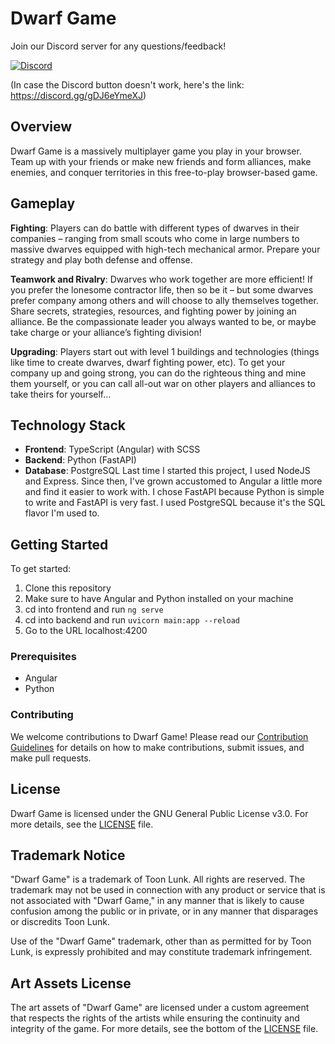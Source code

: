 # Dwarf Game

Join our Discord server for any questions/feedback!

[![Discord](https://img.shields.io/discord/863471947837505536?label=Discord&logo=discord&logoColor=white)](https://discord.gg/gDJ6eYmeXJ)

(In case the Discord button doesn't work, here's the link: https://discord.gg/gDJ6eYmeXJ)

## Overview

Dwarf Game is a massively multiplayer game you play in your browser. Team up with your friends or make new friends and form alliances, make enemies, and conquer territories in this free-to-play browser-based game.

## Gameplay

**Fighting**: Players can do battle with different types of dwarves in their companies – ranging from small scouts who come in large numbers to massive dwarves equipped with high-tech mechanical armor. Prepare your strategy and play both defense and offense.

**Teamwork and Rivalry**: Dwarves who work together are more efficient! If you prefer the lonesome contractor life, then so be it – but some dwarves prefer company among others and will choose to ally themselves together. Share secrets, strategies, resources, and fighting power by joining an alliance. Be the compassionate leader you always wanted to be, or maybe take charge or your alliance’s fighting division!

**Upgrading**: Players start out with level 1 buildings and technologies (things like time to create dwarves, dwarf fighting power, etc). To get your company up and going strong, you can do the righteous thing and mine them yourself, or you can call all-out war on other players and alliances to take theirs for yourself…

## Technology Stack

-   **Frontend**: TypeScript (Angular) with SCSS
-   **Backend**: Python (FastAPI)
-   **Database**: PostgreSQL
    Last time I started this project, I used NodeJS and Express. Since then, I've grown accustomed to Angular a little more and find it easier to work with. I chose FastAPI because Python is simple to write and FastAPI is very fast. I used PostgreSQL because it's the SQL flavor I'm used to.

## Getting Started

To get started:

1. Clone this repository
2. Make sure to have Angular and Python installed on your machine
3. cd into frontend and run `ng serve`
4. cd into backend and run `uvicorn main:app --reload`
5. Go to the URL localhost:4200

### Prerequisites

-   Angular
-   Python

### Contributing

We welcome contributions to Dwarf Game! Please read our [Contribution Guidelines](CONTRIBUTING.md) for details on how to make contributions, submit issues, and make pull requests.

## License

Dwarf Game is licensed under the GNU General Public License v3.0. For more details, see the [LICENSE](license.md) file.

## Trademark Notice

"Dwarf Game" is a trademark of Toon Lunk. All rights are reserved. The trademark may not be used in connection with any product or service that is not associated with "Dwarf Game," in any manner that is likely to cause confusion among the public or in private, or in any manner that disparages or discredits Toon Lunk.

Use of the "Dwarf Game" trademark, other than as permitted for by Toon Lunk, is expressly prohibited and may constitute trademark infringement.

## Art Assets License

The art assets of "Dwarf Game" are licensed under a custom agreement that respects the rights of the artists while ensuring the continuity and integrity of the game. For more details, see the bottom of the [LICENSE](license.md) file.
